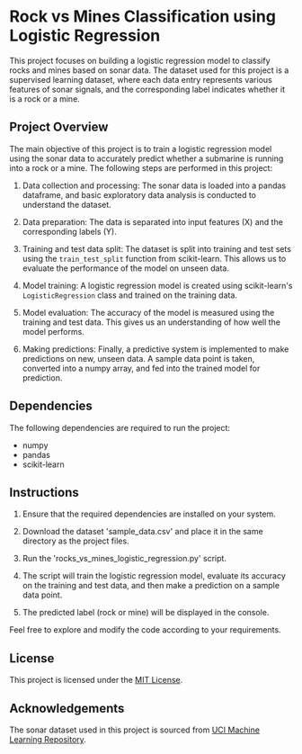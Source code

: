# Rock vs Mines Classification using Logistic Regression

This project focuses on building a logistic regression model to classify rocks and mines based on sonar data. The dataset used for this project is a supervised learning dataset, where each data entry represents various features of sonar signals, and the corresponding label indicates whether it is a rock or a mine.

## Project Overview

The main objective of this project is to train a logistic regression model using the sonar data to accurately predict whether a submarine is running into a rock or a mine. The following steps are performed in this project:

1. Data collection and processing: The sonar data is loaded into a pandas dataframe, and basic exploratory data analysis is conducted to understand the dataset.

2. Data preparation: The data is separated into input features (X) and the corresponding labels (Y).

3. Training and test data split: The dataset is split into training and test sets using the `train_test_split` function from scikit-learn. This allows us to evaluate the performance of the model on unseen data.

4. Model training: A logistic regression model is created using scikit-learn's `LogisticRegression` class and trained on the training data.

5. Model evaluation: The accuracy of the model is measured using the training and test data. This gives us an understanding of how well the model performs.

6. Making predictions: Finally, a predictive system is implemented to make predictions on new, unseen data. A sample data point is taken, converted into a numpy array, and fed into the trained model for prediction.

## Dependencies

The following dependencies are required to run the project:

- numpy 
- pandas
- scikit-learn

## Instructions

1. Ensure that the required dependencies are installed on your system.

2. Download the dataset 'sample_data.csv' and place it in the same directory as the project files.

3. Run the 'rocks_vs_mines_logistic_regression.py' script.

4. The script will train the logistic regression model, evaluate its accuracy on the training and test data, and then make a prediction on a sample data point.

5. The predicted label (rock or mine) will be displayed in the console.

Feel free to explore and modify the code according to your requirements.

## License

This project is licensed under the [MIT License](LICENSE).

## Acknowledgements

The sonar dataset used in this project is sourced from [UCI Machine Learning Repository](https://archive.ics.uci.edu/ml/datasets/Connectionist+Bench+(Sonar,+Mines+vs.+Rocks)).
